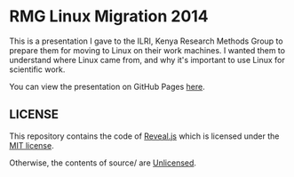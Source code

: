 # RMG Linux Migration 2014

This is a presentation I gave to the ILRI, Kenya Research Methods Group to prepare them for moving to Linux on their work machines.  I wanted them to understand where Linux came from, and why it's important to use Linux for scientific work.

You can view the presentation on GitHub Pages [here](https://alanorth.github.io/rmg-linux-migration-2014).

## LICENSE

This repository contains the code of [Reveal.js](https://github.com/hakimel/reveal.js)
which is licensed under the [MIT license](https://github.com/hakimel/reveal.js/blob/master/LICENSE).

Otherwise, the contents of source/ are [Unlicensed](http://unlicense.org/UNLICENSE).
